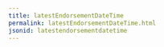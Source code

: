 ```yaml
---
title: latestEndorsementDateTime
permalink: latestEndorsementDateTime.html
jsonid: latestendorsementdatetime
---
```

